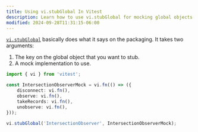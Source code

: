 ```yaml
---
title: Using vi.stubGlobal In Vitest
description: Learn how to use vi.stubGlobal for mocking global objects.
modified: 2024-09-28T11:31:15-06:00
---
```


[`vi.stubGlobal`](https://vitest.dev/api/vi.html#vi-stubglobal) basically does what it says on the packaging. It takes two arguments:

1. The key on the global object that you want to stub.
2. A mock implementation to use.

```ts
import { vi } from 'vitest';

const IntersectionObserverMock = vi.fn(() => ({
	disconnect: vi.fn(),
	observe: vi.fn(),
	takeRecords: vi.fn(),
	unobserve: vi.fn(),
}));

vi.stubGlobal('IntersectionObserver', IntersectionObserverMock);
```

```ts
```
